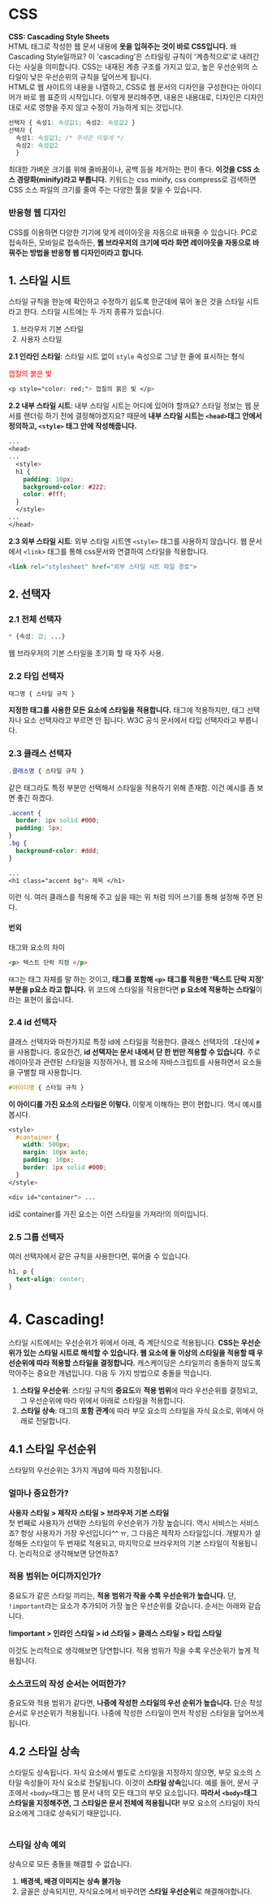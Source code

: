 # CSS
**CSS: Cascading Style Sheets** <br>
HTML 태그로 작성한 웹 문서 내용에 **옷을 입혀주는 것이 바로 CSS입니다.** 왜 Cascading Style일까요? 이 'cascading'은 스타일링 규칙이 '계층적으로'로 내려간다는 사실을 의미합니다. CSS는 내재된 계층 구조를 가지고 있고, 높은 우선순위의 스타일이 낮은 우선순위의 규칙을 덮어쓰게 됩니다.
<br>
HTML로 웹 사이트의 내용을 나열하고, CSS로 웹 문서의 디자인을 구성한다는 아이디어가 바로 웹 표준의 시작입니다. 이렇게 분리해주면, 내용은 내용대로, 디자인은 디자인대로 서로 영향을 주지 않고 수정이 가능하게 되는 것입니다.

```css
선택자 { 속성1: 속성값1; 속성2: 속성값2 }
선택자 { 
  속성1: 속성값1; /* 주석은 이렇게 */
  속성2: 속성값2 
  }
```

최대한 가벼운 크기를 위해 줄바꿈이나, 공백 등을 제거하는 편이 좋다. **이것을 CSS 소스 경량화(minify)라고 부릅니다.** 키워드는 css minify, css compress로 검색하면 CSS 소스 파일의 크기를 줄여 주는 다양한 툴을 찾을 수 있습니다.

### 반응형 웹 디자인
CSS를 이용하면 다양한 기기에 맞게 레이아웃을 자동으로 바꿔줄 수 있습니다. PC로 접속하든, 모바일로 접속하든, **웹 브라우저의 크기에 따라 화면 레이아웃을 자동으로 바꿔주는 방법을 반응형 웹 디자인이라고 합니다.**

## 1. 스타일 시트
스타일 규칙을 한눈에 확인하고 수정하기 쉽도록 한군데에 묶어 놓은 것을 스타일 시트라고 한다. 스타일 시트에는 두 가지 종류가 있습니다.
1. 브라우저 기본 스타일
2. 사용자 스타일
  
**2.1 인라인 스타일**: 스타일 시트 없이 `style` 속성으로 그냥 한 줄에 표시하는 형식 <p style="color: red;"> 껍질의 붉은 빛 </p>
```css
<p style="color: red;"> 껍질의 붉은 빛 </p>
```
   
**2.2 내부 스타일 시트**: 내부 스타일 시트는 어디에 있어야 할까요? 스타일 정보는 웹 문서를 랜더링 하기 전에 결정해야겠지요? 때문에 **내부 스타일 시트는 `<head>`태그 안에서 정의하고, `<style>` 태그 안에 작성해줍니다.**
```css
...
<head>
...
  <style>
  h1 {
    padding: 10px;
    background-color: #222;
    color: #fff;
  }
  </style>
...
</head>
```

**2.3 외부 스타일 시트**: 외부 스타일 시트엔 `<style>` 태그를 사용하지 않습니다. 웹 문서에서 `<link>` 태그를 통해 css문서와 연결하여 스타일을 적용합니다.

```html
<link rel="stylesheet" href="외부 스타일 시트 파일 경로">
```
## 2. 선택자

### 2.1 전체 선택자
```css
* {속성: 값; ...}
```
웹 브라우저의 기본 스타일을 초기화 할 때 자주 사용.
### 2.2 타입 선택자
```css
태그명 { 스타일 규칙 }
```
**지정한 태그를 사용한 모든 요소에 스타일을 적용합니다.** 태그에 적용하지만, 태그 선택자나 요소 선택자라고 부르면 안 됩니다. W3C 공식 문서에서 타입 선택자라고 부릅니다. 

### 2.3 클래스 선택자
```css
.클래스명 { 스타일 규칙 }
```
같은 태그라도 특정 부분만 선택해서 스타일을 적용하기 위해 존재함. 이건 예시를 좀 보면 좋긴 하겠다.
```css
.accent {
  border: 1px solid #000;
  padding: 5px;
}
.bg {
  background-color: #ddd;
}

...
<h1 class="accent bg"> 제목 </h1>
```
이런 식. 여러 클래스를 적용해 주고 싶을 때는 위 처럼 띄어 쓰기를 통해 설정해 주면 된다.

#### 번외
태그와 요소의 차이 
```html
<p> 텍스트 단락 지정 </p>
``` 
`태그`는 태그 자체를 말 하는 것이고, **태그를 포함해 `<p>` 태그를 적용한 '텍스트 단락 지정' 부분을 p요소 라고 합니다.**  위 코드에 스타일을 적용한다면 **p 요소에 적용하는 스타일**이라는 표현이 옳습니다.


### 2.4 id 선택자
클래스 선택자와 마찬가지로 특정 id에 스타일을 적용한다. 클래스 선택자의 `.`대신에 `#`을 사용합니다. 중요한건, **id 선택자는 문서 내에서 단 한 번만 적용할 수 있습니다.** 주로 레이아웃과 관련된 스타일을 지정하거나, 웹 요소에 자바스크립트를 사용하면서 요소들을 구별할 때 사용합니다.
```css
#아이디명 { 스타일 규칙 }
```

**이 아이디를 가진 요소의 스타일은 이렇다.** 이렇게 이해하는 편이 편합니다. 역시 예시를 봅시다.

```css
<style>
  #container {
    width: 500px;
    margin: 10px auto;
    padding: 10px;
    border: 1px solid #000;
  }
</style>

<div id="container"> ...
```
id로 container를 가진 요소는 이런 스타일을 가져라!의 의미입니다.



### 2.5 그룹 선택자
여러 선택자에서 같은 규칙을 사용한다면, 묶어줄 수 있습니다.

```css
h1, p {
  text-align: center;
}
```


# 4. Cascading!
스타일 시트에서는 우선순위가 위에서 아래, 즉 계단식으로 적용됩니다. **CSS는 우선순위가 있는 스타일 시트로 해석할 수 있습니다. 웹 요소에 둘 이상의 스타일을 적용할 때 우선순위에 따라 적용할 스타일을 결정합니다.** 캐스케이딩은 스타일끼리 충돌하지 않도록 막아주는 중요한 개념입니다. 다음 두 가지 방법으로 충돌을 막습니다.
1. **스타일 우선순위**: 스타일 규칙의 **중요도**와 **적용 범위**에 따라 우선순위를 결정되고, 그 우선순위에 따라 위에서 아래로 스타일을 적용합니다.
2. **스타일 상속**: 태그의 **포함 관계**에 따라 부모 요소의 스타일을 자식 요소로, 위에서 아래로 전달합니다.

## 4.1 스타일 우선순위
스타일의 우선순위는 3가지 개념에 따라 지정됩니다. <br>

### 얼마나 중요한가?
**사용자 스타일 > 제작자 스타일 > 브라우저 기본 스타일** <br>
첫 번째로 사용자가 선택한 스타일의 우선순위가 가장 높습니다. 역시 서비스는 서비스죠? 항상 사용자가 가장 우선입니다^^ ㅠ, 그 다음은 제작자 스타일입니다. 개발자가 설정해둔 스타일이 두 번재로 적용되고, 마지막으로 브라우저의 기본 스타일이 적용됩니다. 논리적으로 생각해보면 당연하죠?

### 적용 범위는 어디까지인가?
중요도가 같은 스타일 끼리는, **적용 범위가 작을 수록 우선순위가 높습니다.** 단, `!important`라는 요소가 추가되어 가장 높은 우선순위를 갖습니다. 순서는 아래와 같습니다. <br>

**!important > 인라인 스타일 > id 스타일 > 클래스 스타일 > 타입 스타일** <br>

이것도 논리적으로 생각해보면 당연합니다. 적용 범위가 작을 수록 우선순위가 높게 적용됩니다.

### 소스코드의 작성 순서는 어떠한가?
중요도와 적용 범위가 같다면, **나중에 작성한 스타일의 우선 순위가 높습니다.** 단순 작성 순서로 우선순위가 적용됩니다. 나중에 작성한 스타일이 먼저 작성된 스타일을 덮어쓰게 됩니다.

## 4.2 스타일 상속
스타일도 상속됩니다. 자식 요소에서 별도로 스타일을 지정하지 않으면, 부모 요소의 스타일 속성들이 자식 요소로 전달됩니다. 이것이 **스타일 상속**입니다. 예를 들어, 문서 구조에서 `<body>`태그는 웹 문서 내의 모든 태그의 부모 요소입니다. **따라서 `<body>`태그 스타일을 지정해주면, 그 스타일은 문서 전체에 적용됩니다!** 부모 요소의 스타일이 자식 요소에게 그대로 상속되기 때문입니다. <br> <br>

### 스타일 상속 예외
상속으로 모든 충돌을 해결할 수 없습니다.
1. **배경색, 배경 이미지는 상속 불가능**
2. 글꼴은 상속되지만, 자식요소에서 바꾸려면 **스타일 우선순위**로 해결해야합니다.
